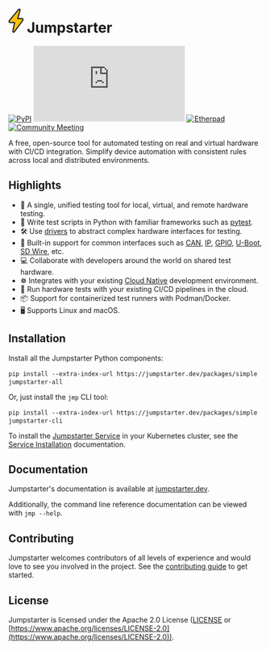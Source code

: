 # ![bolt](./assets/bolt.svg) Jumpstarter

[![PyPI](https://img.shields.io/badge/PyPI-Packages-blue?logo=pypi)](https://pypi.org/project/jumpstarter/)
[![Matrix](https://img.shields.io/matrix/jumpstarter%3Amatrix.org?color=blue)](https://matrix.to/#/#jumpstarter:matrix.org)
[![Etherpad](https://img.shields.io/badge/Etherpad-Notes-blue?logo=etherpad)](https://etherpad.jumpstarter.dev/pad-lister)
[![Community Meeting](https://img.shields.io/badge/Weekly%20Meeting-Google%20Meet-blue?logo=google-meet)](https://meet.google.com/gzd-hhbd-hpu)

A free, open-source tool for automated testing on real and virtual hardware with CI/CD integration. Simplify device automation with consistent rules across local and distributed environments.

## Highlights

- 🚀 A single, unified testing tool for local, virtual, and remote hardware testing.
- 🐍 Write test scripts in Python with familiar frameworks such as [pytest](https://docs.pytest.org/en/stable/).
- 🛠️ Use [drivers](https://docs.jumpstarter.dev/introduction/drivers.html) to abstract complex hardware interfaces for testing.
- 🔌 Built-in support for common interfaces such as [CAN](https://github.com/jumpstarter-dev/jumpstarter/tree/main/packages/jumpstarter-driver-can), [IP](https://github.com/jumpstarter-dev/jumpstarter/tree/main/packages/jumpstarter-driver-network), [GPIO](https://github.com/jumpstarter-dev/jumpstarter/tree/main/packages/jumpstarter-driver-raspberrypi), [U-Boot](https://github.com/jumpstarter-dev/jumpstarter/tree/main/packages/jumpstarter-driver-uboot), [SD Wire](https://github.com/jumpstarter-dev/jumpstarter/tree/main/packages/jumpstarter-driver-sdwire), etc.
- 💻 Collaborate with developers around the world on shared test hardware.
- ☸ Integrates with your existing [Cloud Native](https://www.cncf.io/) development environment.
- 🔄 Run hardware tests with your existing CI/CD pipelines in the cloud.
- 📦 Support for containerized test runners with Podman/Docker.
- 🖥️ Supports Linux and macOS.

## Installation

Install all the Jumpstarter Python components:

```console
pip install --extra-index-url https://jumpstarter.dev/packages/simple jumpstarter-all
```

Or, just install the `jmp` CLI tool:

```console
pip install --extra-index-url https://jumpstarter.dev/packages/simple jumpstarter-cli
```

To install the [Jumpstarter Service](https://jumpstarter.dev/introduction/service.html)
in your Kubernetes cluster, see the [Service Installation](https://jumpstarter.dev/installation/service/index.html)
documentation.

## Documentation

Jumpstarter's documentation is available at [jumpstarter.dev](https://jumpstarter.dev).

Additionally, the command line reference documentation can be viewed with `jmp --help`.

## Contributing

Jumpstarter welcomes contributors of all levels of experience and would love to
see you involved in the project. See the [contributing guide](https://github.com/jumpstarter-dev/jumpstarter/blob/main/CONTRIBUTING.md) to get started.

## License

Jumpstarter is licensed under the Apache 2.0 License ([LICENSE](https://github.com/jumpstarter-dev/jumpstarter/blob/main/LICENSE) or [https://www.apache.org/licenses/LICENSE-2.0](https://www.apache.org/licenses/LICENSE-2.0)).
